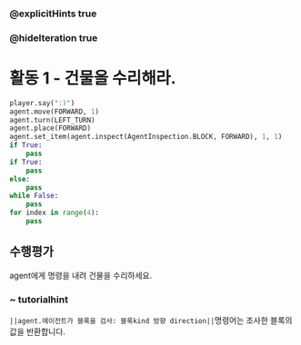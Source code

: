 ### @explicitHints true
### @hideIteration true 
# 활동 1 - 건물을 수리해라.

```python
player.say(":)")
agent.move(FORWARD, 1)
agent.turn(LEFT_TURN)
agent.place(FORWARD)
agent.set_item(agent.inspect(AgentInspection.BLOCK, FORWARD), 1, 1)
if True:
    pass
if True:
    pass
else:
    pass
while False:
    pass
for index in range(4):
    pass
```

## 수행평가
agent에게 명령을 내려 건물을 수리하세요.

### ~ tutorialhint 
`||agent.에이전트가 블록을 검사: 블록kind 방향 direction||`명령어는 조사한 블록의 값을 반환합니다.
